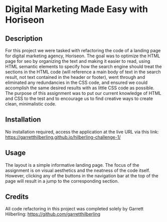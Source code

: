# Digital Marketing Made Easy with Horiseon

## Description 
For this project we were tasked with refactoring the code of a landing page for digital marketing agency, Horiseon. The goal was to optimize the HTML page for seo by organizing the text and making it easier to read, using HTML semantic elements to specify how the search engine should treat the sections in the HTML code (will reference a main body of text in the search result, not text contained in the header or footer), went through and eliminated any redundancies in the CSS code, and ensured we could accomplish the same desired results with as little CSS code as possible. The purpose of this assignment was to put our current knowledge of HTML and CSS to the test and to encourage us to find creative ways to create clean, minimalistic code. 

## Installation
No installation required, access the application at the live URL via this link: https://garretthilberling.github.io/hilberling-challenge-1/

## Usage
The layout is a simple informative landing page. The focus of the assignment is on visual aesthetics and the neatness of the code itself. However, clicking any of the buttons in the navigation bar at the top of the page will result in a jump to the corresponding section. 

## Credits
All code refactoring in this project was completed solely by Garrett Hilberling: https://github.com/garretthilberling
